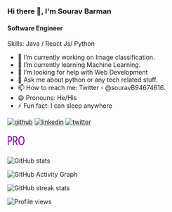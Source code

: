 ### Hi there 👋, I'm Sourav Barman
#### Software Engineer

Skills: Java / React Js/ Python

- 🔭 I’m currently working on Image classification. 
- 🌱 I’m currently learning Machine Learning. 
- 🤔 I’m looking for help with Web Development 
- 💬 Ask me about python or any tech related stuff. 
- 📫 How to reach me: Twitter - @souravB94674616. 
- 😄 Pronouns: He/His 
- ⚡ Fun fact: I can sleep anywhere 


[<img src='https://cdn.jsdelivr.net/npm/simple-icons@3.0.1/icons/github.svg' alt='github' height='40'>](https://github.com/SouravBarman001)  [<img src='https://cdn.jsdelivr.net/npm/simple-icons@3.0.1/icons/linkedin.svg' alt='linkedin' height='40'>](https://www.linkedin.com/in/https://www.linkedin.com/in/sourav-barman-155910193//)  [<img src='https://cdn.jsdelivr.net/npm/simple-icons@3.0.1/icons/twitter.svg' alt='twitter' height='40'>](https://twitter.com/@souravB94674616)  

<a href='https://github.com/pricing'><img src='https://raw.githubusercontent.com/acervenky/animated-github-badges/master/assets/pro.gif' width='40' height='40'></a> 

![GitHub stats](https://github-readme-stats.vercel.app/api?username=SouravBarman001&show_icons=true)  

![GitHub Activity Graph](https://activity-graph.herokuapp.com/graph?username=SouravBarman001)  

![GitHub streak stats](https://github-readme-streak-stats.herokuapp.com/?user=SouravBarman001)  

![Profile views](https://gpvc.arturio.dev/SouravBarman001)  
